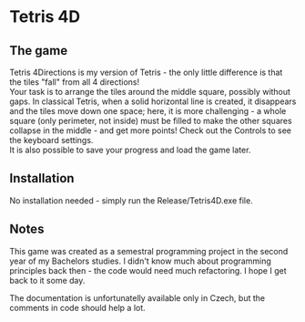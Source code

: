 # Tetris 4D

## The game
Tetris 4Directions is my version of Tetris - the only little difference is that the tiles "fall" from all 4 directions!  
Your task is to arrange the tiles around the middle square, possibly without gaps. In classical Tetris, when a solid horizontal line is created, it disappears and the tiles move down one space; here, it is more challenging - a whole square (only perimeter, not inside) must be filled to make the other squares collapse in the middle - and get more points!
Check out the Controls to see the keyboard settings.  
It is also possible to save your progress and load the game later.  
## Installation
No installation needed - simply run the Release/Tetris4D.exe file.  

## Notes
This game was created as a semestral programming project in the second year of my Bachelors studies. I didn't know much about programming principles back then - the code would need much refactoring. I hope I get back to it some day.

The documentation is unfortunatelly available only in Czech, but the comments in code should help a lot.
